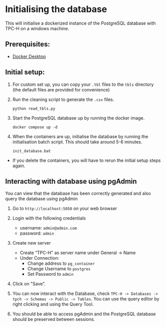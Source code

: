 # Initialising the database

This will initialise a dockerized instance of the PostgreSQL database with TPC-H on a windows machine.

## Prerequisites:

-   [Docker Desktop](https://docs.docker.com/desktop/install/windows-install/)

## Initial setup:

1.  For custom set up, you can copy your `.tbl` files to the `tbls` directory (the default files are provided for convenience)
   
2.  Run the cleaning script to generate the `.csv` files.

    ```
    python read_tbls.py
    ```

3.  Start the PostgreSQL database up by running the docker image.

    ```
    docker compose up -d
    ```

4.  When the containers are up, initialise the database by running the initialisation batch script. This should take around 5-6 minutes.

    ```
    init_database.bat
    ```

-   If you delete the containers, you will have to rerun the initial setup steps again.

## Interacting with database using pgAdmin

You can view that the database has been correctly generated and also query the database using pgAdmin

1. Go to `http://localhost:5050` on your web browser
1. Login with the following credentials

    - username: `admin@admin.com`
    - password: `admin`

1. Create new server
    - Create “TPC-H" as server name under General -> Name
    - Under Connection:
        - Change address to `pg_container`
        - Change Username to `postgres`
        - Set Password to `admin`
1. Click on "Save".
1. You can now interact with the Database, check `TPC-H -> Databases -> tpch -> Schemas -> Public -> Tables`. You can use the query editor by right clicking and using the Query Tool.
1. You should be able to access pgAdmin and the PostgreSQL database should be preserved between sessions.

